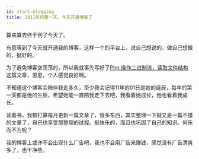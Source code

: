 ```yaml
---
id: start-blogging
title: 2011年的第一天，今天开通博客了
---
```


算来算去终于到了今天了。

有意等到了今天就开通我的博客，这样一个的平台上，说自己想说的，做自己想做的，挺好的。

<!--more-->

为了避免博客空荡荡的，所以我就事先写好了[Php 操作二进制流，读取文件结构](../6 "Permanent Link to Php 操作二进制流，读取文件结构。")这篇文章，恩恩，个人感觉良好啊。

不知道这个博客会陪伴我走多久，至少我会记得11年的01日是她的诞辰，每年的第一天都是他的生辰，希望她能一直陪我走下去吧，我看着她成长，他也看着我成长。

读着书，我都打算每月更新一篇文章了，很多东西，其实整理一下就又是一篇不错的文章了，自己也享受那整理的过程。挺快乐的，而且也巩固了自己的知识。何乐而不为呢？

我的博客上或许不会出现什么广告吧，我也不会用广告来赚钱，感觉没有广告清爽多了，也干净些。
